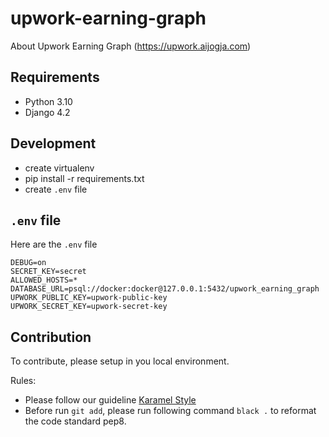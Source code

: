 # upwork-earning-graph
About Upwork Earning Graph (https://upwork.aijogja.com)

## Requirements
- Python 3.10
- Django 4.2

## Development
- create virtualenv
- pip install -r requirements.txt
- create `.env` file

## `.env` file
Here are the `.env` file
```
DEBUG=on
SECRET_KEY=secret
ALLOWED_HOSTS=*
DATABASE_URL=psql://docker:docker@127.0.0.1:5432/upwork_earning_graph
UPWORK_PUBLIC_KEY=upwork-public-key
UPWORK_SECRET_KEY=upwork-secret-key
```

## Contribution
To contribute, please setup in you local environment.

Rules:
- Please follow our guideline [Karamel Style](https://github.com/KaramelDev/Karamel-Style-Guide-Standart/blob/master/BACKEND.md)
- Before run `git add`, please run following command `black .` to reformat the code standard pep8.
